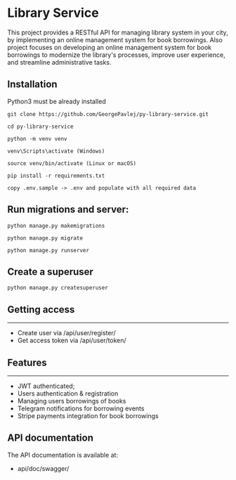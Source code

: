 # Library Service
This project provides a RESTful API for managing library system in your city, by implementing an online management system for book borrowings. Also project focuses on developing an online management system for book borrowings to modernize the library's processes, improve user experience, and streamline administrative tasks.



## Installation
Python3 must be already installed
```shell
git clone https://github.com/GeorgePavlej/py-library-service.git
```
```shell
cd py-library-service
```
```shell
python -m venv venv
```
```shell
venv\Scripts\activate (Windows)
```
```shell
source venv/bin/activate (Linux or macOS)
```
```shell
pip install -r requirements.txt
```
```shell
copy .env.sample -> .env and populate with all required data
```

## Run migrations and server:

```shell
python manage.py makemigrations
```

```shell
python manage.py migrate
```

```shell
python manage.py runserver
```

## Create a superuser
```shell
python manage.py createsuperuser
```

## Getting access
<hr>

- Create user via /api/user/register/
- Get access token via /api/user/token/

## Features
<hr>

- JWT authenticated;
- Users authentication & registration
- Managing users borrowings of books
- Telegram notifications for borrowing events
- Stripe payments integration for book borrowings

## API documentation

The API documentation is available at:
- api/doc/swagger/
